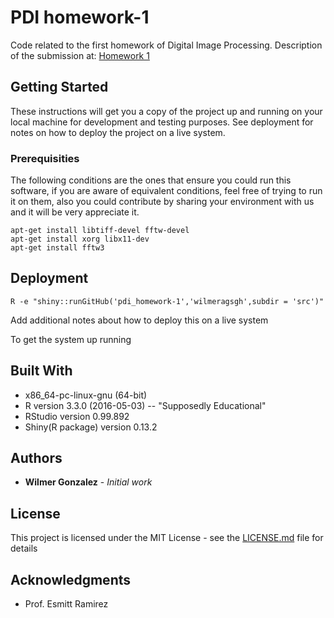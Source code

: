 # PDI homework-1
Code related to the first homework of Digital Image Processing.
Description of the submission at: 
[Homework 1]('https://github.com/wilmeragsgh/pdi_homework-1/blob/master/doc/homework1.pdf')

## Getting Started

These instructions will get you a copy of the project up and running on your local machine for development and testing purposes. See deployment for notes on how to deploy the project on a live system.

### Prerequisities

The following conditions are the ones that ensure you could run this software, if you are aware of equivalent conditions, feel free of trying to run it on them, also you could contribute by sharing your environment with us and it will be very appreciate it. 


```
apt-get install libtiff-devel fftw-devel
apt-get install xorg libx11-dev
apt-get install fftw3 

```

## Deployment


```
R -e "shiny::runGitHub('pdi_homework-1','wilmeragsgh',subdir = 'src')"
```

Add additional notes about how to deploy this on a live system

To get the system up running

## Built With

* x86_64-pc-linux-gnu (64-bit)
* R version 3.3.0 (2016-05-03) -- "Supposedly Educational"
* RStudio version 0.99.892
* Shiny(R package) version 0.13.2

## Authors

* **Wilmer Gonzalez** - *Initial work*

## License

This project is licensed under the MIT License - see the [LICENSE.md](LICENSE.md) file for details

## Acknowledgments

* Prof. Esmitt Ramirez

